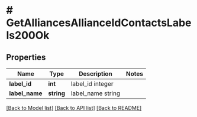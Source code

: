 # # GetAlliancesAllianceIdContactsLabels200Ok

## Properties

Name | Type | Description | Notes
------------ | ------------- | ------------- | -------------
**label_id** | **int** | label_id integer | 
**label_name** | **string** | label_name string | 

[[Back to Model list]](../../README.md#documentation-for-models) [[Back to API list]](../../README.md#documentation-for-api-endpoints) [[Back to README]](../../README.md)


